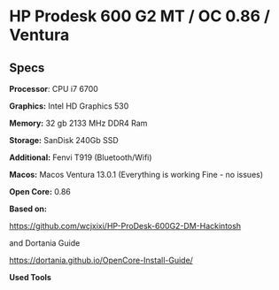 # HP Prodesk 600 G2 MT / OC 0.86 / Ventura


## Specs #

**Processor**:  CPU i7 6700

**Graphics:**   Intel HD Graphics 530

**Memory:**     32 gb 2133 MHz DDR4 Ram

**Storage:**    SanDisk 240Gb SSD 

**Additional:** Fenvi T919 (Bluetooth/Wifi)

**Macos:**      Macos Ventura 13.0.1 (Everything is working Fine - no issues)

**Open Core:**    0.86


**Based on:**

https://github.com/wcjxixi/HP-ProDesk-600G2-DM-Hackintosh

and 
Dortania Guide

https://dortania.github.io/OpenCore-Install-Guide/

**Used Tools**


